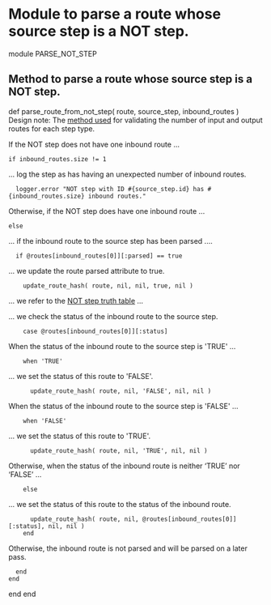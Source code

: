 # Module to parse a route whose source step is a NOT step.

module PARSE_NOT_STEP
## Method to parse a route whose source step is a NOT step.

  def parse_route_from_not_step( route, source_step, inbound_routes )
Design note: The [method used](https://ukparliament.github.io/ontologies/procedure/flowcharts/meta/design-notes/#validating-inputs-and-outputs-to-steps) for validating the number of input and output routes for each step type.

If the NOT step does not have one inbound route ...

    if inbound_routes.size != 1
... log the step as has having an unexpected number of inbound routes.

      logger.error "NOT step with ID #{source_step.id} has #{inbound_routes.size} inbound routes."
Otherwise, if the NOT step does have one inbound route ...

    else
... if the inbound route to the source step has been parsed ....

      if @routes[inbound_routes[0]][:parsed] == true
... we update the route parsed attribute to true.

        update_route_hash( route, nil, nil, true, nil )
... we refer to the [NOT step truth table](https://ukparliament.github.io/ontologies/procedure/flowcharts/meta/design-notes/#truth-table-not) ...

... we check the status of the inbound route to the source step.

        case @routes[inbound_routes[0]][:status]
When the status of the inbound route to the source step is 'TRUE' ...

        when 'TRUE'
... we set the status of this route to 'FALSE'.

          update_route_hash( route, nil, 'FALSE', nil, nil )
When the status of the inbound route to the source step is 'FALSE' ...

        when 'FALSE'
... we set the status of this route to 'TRUE'.

          update_route_hash( route, nil, 'TRUE', nil, nil )
Otherwise, when the status of the inbound route is neither ‘TRUE’ nor ‘FALSE’ ...

        else
... we set the status of this route to the status of the inbound route.

          update_route_hash( route, nil, @routes[inbound_routes[0]][:status], nil, nil )
        end
Otherwise, the inbound route is not parsed and will be parsed on a later pass.

      end
    end
  end
end